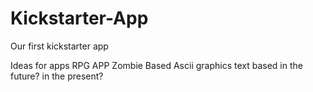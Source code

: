 Kickstarter-App
===============

Our first kickstarter app

Ideas for apps
RPG APP
Zombie Based
Ascii graphics
text based
in the future? in the present?
